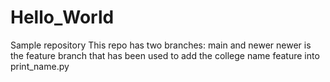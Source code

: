 # Hello_World
Sample repository
This repo has two branches: main and newer
newer is the feature branch that has been used to add the college name feature into print_name.py 
